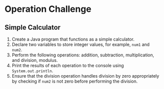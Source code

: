 # Operation Challenge

## Simple Calculator

1. Create a Java program that functions as a simple calculator.
2. Declare two variables to store integer values, for example, `num1` and `num2`.
3. Perform the following operations: addition, subtraction, multiplication, and division, modulus.
4. Print the results of each operation to the console using `System.out.println`.
5. Ensure that the division operation handles division by zero appropriately by checking if `num2` is not zero before performing the division.
